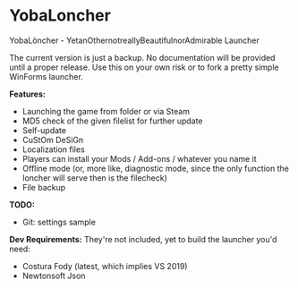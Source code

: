 # YobaLoncher
YobaLöncher - YetanOthernotreallyBeautifulnorAdmirable Launcher

The current version is just a backup. No documentation will be provided until a proper release. Use this on your own risk or to fork a pretty simple WinForms launcher.

**Features:**
- Launching the game from folder or via Steam
- MD5 check of the given filelist for further update
- Self-update
- CuStOm DeSiGn
- Localization files
- Players can install your Mods / Add-ons / whatever you name it
- Offline mode (or, more like, diagnostic mode, since the only function the loncher will serve then is the filecheck)
- File backup

**TODO:**
- Git: settings sample

**Dev Requirements:**
They're not included, yet to build the launcher you'd need:
- Costura Fody (latest, which implies VS 2019)
- Newtonsoft Json
